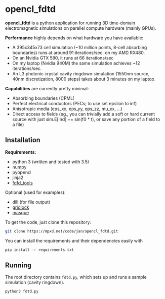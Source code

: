 # opencl_fdtd

**opencl_fdtd** is a python application for running 3D time-domain
electromagnetic simulations on parallel compute hardware (mainly GPUs).

**Performance** highly depends on what hardware you have available:
* A 395x345x73 cell simulation (~10 million points, 8-cell absorbing boundaries)
 runs at around 91 iterations/sec. on my AMD RX480.
* On an Nvidia GTX 580, it runs at 66 iterations/sec
* On my laptop (Nvidia 940M) the same simulation achieves ~12 iterations/sec.
* An L3 photonic crystal cavity ringdown simulation (1550nm source, 40nm
 discretization, 8000 steps) takes about 3 minutes on my laptop.

**Capabilities** are currently pretty minimal:
* Absorbing boundaries (CPML)
* Perfect electrical conductors (PECs; to use set epsilon to inf)
* Anisotropic media (eps_xx, eps_yy, eps_zz, mu_xx, ...)
* Direct access to fields (eg., you can trivially add a soft or hard
 current source with just sim.E[ind] += sin(f0 * t), or save any portion
 of a field to a file)


## Installation

**Requirements:**
* python 3 (written and tested with 3.5)
* numpy
* pyopencl
* jinja2
* [fdfd_tools](https://mpxd.net/code/jan/fdfd_tools)

Optional (used for examples):
* dill (for file output)
* [gridlock](https://mpxd.net/code/jan/gridlock)
* [masque](https://mpxd.net/code/jan/masque)

To get the code, just clone this repository:
```bash
git clone https://mpxd.net/code/jan/opencl_fdtd.git
```

You can install the requirements and their dependencies easily with
```bash
pip install -r requirements.txt
```

## Running
The root directory contains ``fdtd.py``, which sets up and runs a sample simulation
 (cavity ringdown).

```bash
python3 fdtd.py
```
